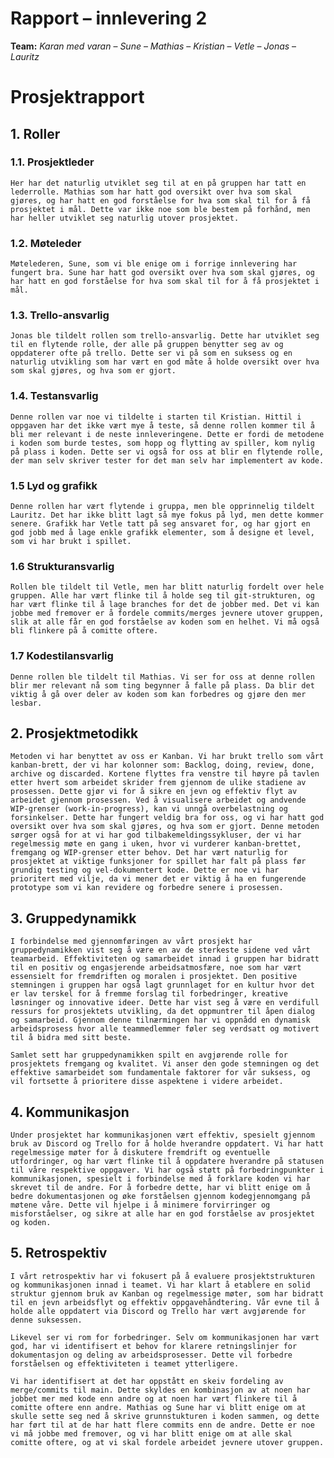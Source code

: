 # Rapport – innlevering 2
**Team:** *Karan med varan* – *Sune* – *Mathias* – *Kristian* – *Vetle* – *Jonas* – *Lauritz*


# Prosjektrapport

## 1. Roller

### 1.1. Prosjektleder
    Her har det naturlig utviklet seg til at en på gruppen har tatt en lederrolle. Mathias som har hatt god oversikt over hva som skal gjøres, og har hatt en god forståelse for hva som skal til for å få prosjektet i mål. Dette var ikke noe som ble bestem på forhånd, men har heller utviklet seg naturlig utover prosjektet.

### 1.2. Møteleder
    Møtelederen, Sune, som vi ble enige om i forrige innlevering har fungert bra. Sune har hatt god oversikt over hva som skal gjøres, og har hatt en god forståelse for hva som skal til for å få prosjektet i mål. 

### 1.3. Trello-ansvarlig
    Jonas ble tildelt rollen som trello-ansvarlig. Dette har utviklet seg til en flytende rolle, der alle på gruppen benytter seg av og oppdaterer ofte på trello. Dette ser vi på som en suksess og en naturlig utvikling som har vært en god måte å holde oversikt over hva som skal gjøres, og hva som er gjort.


### 1.4. Testansvarlig
    Denne rollen var noe vi tildelte i starten til Kristian. Hittil i oppgaven har det ikke vært mye å teste, så denne rollen kommer til å bli mer relevant i de neste innleveringene. Dette er fordi de metodene i koden som burde testes, som hopp og flytting av spiller, kom nylig på plass i koden. Dette ser vi også for oss at blir en flytende rolle, der man selv skriver tester for det man selv har implementert av kode.

### 1.5 Lyd og grafikk
    Denne rollen har vært flytende i gruppa, men ble opprinnelig tildelt Lauritz. Det har ikke blitt lagt så mye fokus på lyd, men dette kommer senere. Grafikk har Vetle tatt på seg ansvaret for, og har gjort en god jobb med å lage enkle grafikk elementer, som å designe et level, som vi har brukt i spillet.

### 1.6 Strukturansvarlig
    Rollen ble tildelt til Vetle, men har blitt naturlig fordelt over hele gruppen. Alle har vært flinke til å holde seg til git-strukturen, og har vært flinke til å lage branches for det de jobber med. Det vi kan jobbe med fremover er å fordele commits/merges jevnere utover gruppen, slik at alle får en god forståelse av koden som en helhet. Vi må også bli flinkere på å comitte oftere.

### 1.7 Kodestilansvarlig
    Denne rollen ble tildelt til Mathias. Vi ser for oss at denne rollen blir mer relevant nå som ting begynner å falle på plass. Da blir det viktig å gå over deler av koden som kan forbedres og gjøre den mer lesbar. 
    
## 2. Prosjektmetodikk
    Metoden vi har benyttet av oss er Kanban. Vi har brukt trello som vårt kanban-brett, der vi har kolonner som: Backlog, doing, review, done, archive og discarded. Kortene flyttes fra venstre til høyre på tavlen etter hvert som arbeidet skrider frem gjennom de ulike stadiene av prosessen. Dette gjør vi for å sikre en jevn og effektiv flyt av arbeidet gjennom prosessen. Ved å visualisere arbeidet og andvende WIP-grenser (work-in-progress), kan vi unngå overbelastning og forsinkelser. Dette har fungert veldig bra for oss, og vi har hatt god oversikt over hva som skal gjøres, og hva som er gjort. Denne metoden sørger også for at vi har god tilbakemeldingssykluser, der vi har regelmessig møte en gang i uken, hvor vi vurderer kanban-brettet, fremgang og WIP-grenser etter behov. Det har vært naturlig for prosjektet at viktige funksjoner for spillet har falt på plass før grundig testing og vel-dokumentert kode. Dette er noe vi har prioritert med vilje, da vi mener det er viktig å ha en fungerende prototype som vi kan revidere og forbedre senere i prosessen.  

## 3. Gruppedynamikk
    I forbindelse med gjennomføringen av vårt prosjekt har gruppedynamikken vist seg å være en av de sterkeste sidene ved vårt teamarbeid. Effektiviteten og samarbeidet innad i gruppen har bidratt til en positiv og engasjerende arbeidsatmosfære, noe som har vært essensielt for fremdriften og moralen i prosjektet. Den positive stemningen i gruppen har også lagt grunnlaget for en kultur hvor det er lav terskel for å fremme forslag til forbedringer, kreative løsninger og innovative ideer. Dette har vist seg å være en verdifull ressurs for prosjektets utvikling, da det oppmuntrer til åpen dialog og samarbeid. Gjennom denne tilnærmingen har vi oppnådd en dynamisk arbeidsprosess hvor alle teammedlemmer føler seg verdsatt og motivert til å bidra med sitt beste.

    Samlet sett har gruppedynamikken spilt en avgjørende rolle for prosjektets fremgang og kvalitet. Vi anser den gode stemningen og det effektive samarbeidet som fundamentale faktorer for vår suksess, og vil fortsette å prioritere disse aspektene i videre arbeidet.

## 4. Kommunikasjon
    Under prosjektet har kommunikasjonen vært effektiv, spesielt gjennom bruk av Discord og Trello for å holde hverandre oppdatert. Vi har hatt regelmessige møter for å diskutere fremdrift og eventuelle utfordringer, og har vært flinke til å oppdatere hverandre på statusen til våre respektive oppgaver. Vi har også støtt på forbedringpunkter i kommunikasjonen, spesielt i forbindelse med å forklare koden vi har skrevet til de andre. For å forbedre dette, har vi blitt enige om å bedre dokumentasjonen og øke forståelsen gjennom kodegjennomgang på møtene våre. Dette vil hjelpe i å minimere forvirringer og misforståelser, og sikre at alle har en god forståelse av prosjektet og koden.

## 5. Retrospektiv
    I vårt retrospektiv har vi fokusert på å evaluere prosjektstrukturen og kommunikasjonen innad i teamet. Vi har klart å etablere en solid struktur gjennom bruk av Kanban og regelmessige møter, som har bidratt til en jevn arbeidsflyt og effektiv oppgavehåndtering. Vår evne til å holde alle oppdatert via Discord og Trello har vært avgjørende for denne suksessen.

    Likevel ser vi rom for forbedringer. Selv om kommunikasjonen har vært god, har vi identifisert et behov for klarere retningslinjer for dokumentasjon og deling av arbeidsprosesser. Dette vil forbedre forståelsen og effektiviteten i teamet ytterligere.
    
    Vi har identifisert at det har oppstått en skeiv fordeling av merge/commits til main. Dette skyldes en kombinasjon av at noen har jobbet mer med kode enn andre og at noen har vært flinkere til å comitte oftere enn andre. Mathias og Sune har vi blitt enige om at skulle sette seg ned å skrive grunnstukturen i koden sammen, og dette har ført til at de har hatt flere commits enn de andre. Dette er noe vi må jobbe med fremover, og vi har blitt enige om at alle skal comitte oftere, og at vi skal fordele arbeidet jevnere utover gruppen.
    



